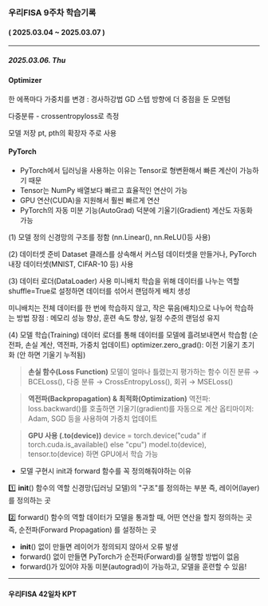 ### 우리FISA 9주차 학습기록
#### ( 2025.03.04 ~ 2025.03.07 )
***
##### 2025.03.06. Thu



#### Optimizer

한 에폭마다 가중치를 변경 : 경사하강법 GD
스텝 방향에 더 중점을 둔 모멘텀


다중분류 - crossentropyloss로 측정


모델 저장
pt, pth의 확장자 주로 사용


#### PyTorch
- PyTorch에서 딥러닝을 사용하는 이유는 Tensor로 형변환해서 빠른 계산이 가능하기 때문
- Tensor는 NumPy 배열보다 빠르고 효율적인 연산이 가능
- GPU 연산(CUDA)을 지원해서 훨씬 빠르게 연산
- PyTorch의 자동 미분 기능(AutoGrad) 덕분에 기울기(Gradient) 계산도 자동화 가능

(1) 모델 정의
신경망의 구조를 정함 (nn.Linear(), nn.ReLU()등 사용)

(2) 데이터셋 준비
Dataset 클래스를 상속해서 커스텀 데이터셋을 만들거나, PyTorch 내장 데이터셋(MNIST, CIFAR-10 등) 사용

(3) 데이터 로더(DataLoader) 사용
미니배치 학습을 위해 데이터를 나누는 역할
shuffle=True로 설정하면 데이터를 섞어서 랜덤하게 배치 생성

미니배치는 전체 데이터를 한 번에 학습하지 않고, 작은 묶음(배치)으로 나누어 학습하는 방법
장점 : 메모리 성능 향상, 훈련 속도 향상, 일정 수준의 랜덤성 유지

(4) 모델 학습(Training)
데이터 로더를 통해 데이터를 모델에 흘려보내면서 학습함 (순전파, 손실 계산, 역전파, 가중치 업데이트)
optimizer.zero_grad(): 이전 기울기 초기화 (안 하면 기울기 누적됨)

>**손실 함수(Loss Function)**
모델이 얼마나 틀렸는지 평가하는 함수
이진 분류 → BCELoss(), 다중 분류 → CrossEntropyLoss(), 회귀 → MSELoss()


>**역전파(Backpropagation) & 최적화(Optimization)**
역전파: loss.backward()를 호출하면 기울기(gradient)를 자동으로 계산
옵티마이저: Adam, SGD 등을 사용하여 가중치 업데이트

>**GPU 사용 (.to(device))**
device = torch.device("cuda" if torch.cuda.is_available() else "cpu")
model.to(device), tensor.to(device) 하면 GPU에서 학습 가능

- 모델 구현시 init과 forward 함수를 꼭 정의해줘야하는 이유

1️⃣ __init__() 함수의 역할
신경망(딥러닝 모델)의 "구조"를 정의하는 부분
즉, 레이어(layer) 를 정의하는 곳

2️⃣ forward() 함수의 역할
데이터가 모델을 통과할 때, 어떤 연산을 할지 정의하는 곳
즉, 순전파(Forward Propagation) 를 설정하는 곳

- __init__() 없이 만들면 레이어가 정의되지 않아서 오류 발생
- forward() 없이 만들면 PyTorch가 순전파(Forward)를 실행할 방법이 없음
- forward()가 있어야 자동 미분(autograd)이 가능하고, 모델을 훈련할 수 있음!

***
#### 우리FISA 42일차 KPT
